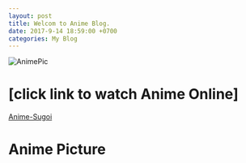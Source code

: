 ```yaml
---
layout: post
title: Welcom to Anime Blog.
date: 2017-9-14 18:59:00 +0700
categories: My Blog
---
```



![AnimePic](https://imgur.com/Dslak2a.jpg)

# [click link to watch Anime Online]
[Anime-Sugoi](http://www.anime-sugoi.com/)

# Anime Picture 
